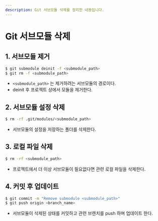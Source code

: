 ```yaml
---
description: Git 서브모듈 삭제를 정리한 내용입니다.
---
```


# Git 서브모듈 삭제

## 1. 서브모듈 제거

```bash
$ git submodule deinit -f <submodule_path>
$ git rm -f <submodule_path>
```

* `<submodule_path>` 는 제거하려는 서브모듈의 경로이다.
* deinit 후 프로젝트 상에서 모듈을 제거한다.

## 2. 서브모듈 설정 삭제

```bash
$ rm -rf .git/modules/<submodule_path>
```

* 서브모듈의 설정을 저장하는 폴더를 삭제한다.

## 3. 로컬 파일 삭제

```bash
$ rm -rf <submodule_path>
```

* 프로젝트에서 더 이상 서브모듈이 필요없다면 관련 로컬 파일을 삭제한다.

## 4. 커밋 후 업데이트

```bash
$ git commit -m "Remove submodule <submodule_path>"
$ git push origin <branch_name>
```

* 서브모듈이 삭제된 상태를 커밋하고 관련 브렌치를 push 하며 업데이트 한다.
